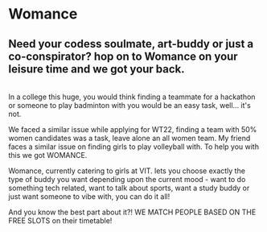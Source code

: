 # Womance
## Need your codess soulmate, art-buddy or just a co-conspirator? hop on to Womance on your leisure time and we got your back. 

<br>
In a college this huge, you would think finding a teammate for a hackathon or someone to play badminton with you would be an easy task, well... it's not.

We faced a similar issue while applying for WT22, finding a team with 50% women candidates was a task, leave alone an all women team. My friend faces a similar issue on finding girls to play volleyball with. To help you with this we got WOMANCE.

Womance, currently catering to girls at VIT. lets you choose exactly the type of buddy you want depending upon the current mood - want to do something tech related, want to talk about sports, want a study buddy or just want someone to vibe with, you can do it all!

And you know the best part about it?! WE MATCH PEOPLE BASED ON THE FREE SLOTS on their timetable!